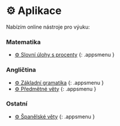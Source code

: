 [//]: # (##NAME## aplikace)
[//]: # (##MENUITEM## none)
[//]: # (##DESCRIPTION## online nástroje pro výuku)
[//]: # (##QUOTE## none)

# &#9881; Aplikace

Nabízím online nástroje pro výuku:

### Matematika

* [&#9881; Slovní úlohy s procenty](/aplikace/matematika-slovni-ulohy-s-procenty.html)
{: .appsmenu }

### Angličtina

* [&#9881; Základní gramatika](/aplikace/anglictina-zakladni-gramatika.html)
{: .appsmenu }
* [&#9881; Předmětné věty](/aplikace/anglictina-predmentne-vety.html)
{: .appsmenu }

### Ostatní

* [&#9881; Španělské věty](/aplikace/spanelske-vety.html)
{: .appsmenu }
